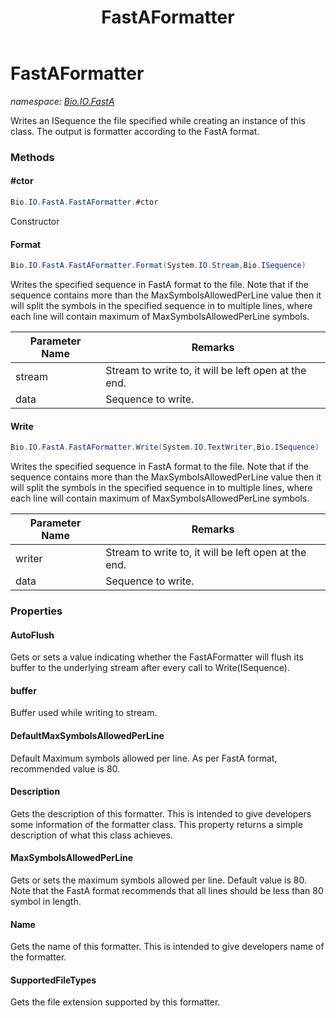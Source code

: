 ﻿---
title: FastAFormatter
---

# FastAFormatter
_namespace: [Bio.IO.FastA](N-Bio.IO.FastA.html)_

Writes an ISequence the file specified while creating an instance of this class.
 The output is formatter according to the FastA format.

### Methods

#### #ctor
```csharp
Bio.IO.FastA.FastAFormatter.#ctor
```
Constructor

#### Format
```csharp
Bio.IO.FastA.FastAFormatter.Format(System.IO.Stream,Bio.ISequence)
```
Writes the specified sequence in FastA format to the file.
 Note that if the sequence contains more than the MaxSymbolsAllowedPerLine 
 value then it will split the symbols in the specified sequence in to multiple lines, 
 where each line will contain maximum of MaxSymbolsAllowedPerLine symbols.

|Parameter Name|Remarks|
|--------------|-------|
|stream|Stream to write to, it will be left open at the end.|
|data|Sequence to write.|


#### Write
```csharp
Bio.IO.FastA.FastAFormatter.Write(System.IO.TextWriter,Bio.ISequence)
```
Writes the specified sequence in FastA format to the file.
 Note that if the sequence contains more than the MaxSymbolsAllowedPerLine 
 value then it will split the symbols in the specified sequence in to multiple lines, 
 where each line will contain maximum of MaxSymbolsAllowedPerLine symbols.

|Parameter Name|Remarks|
|--------------|-------|
|writer|Stream to write to, it will be left open at the end.|
|data|Sequence to write.|




### Properties

#### AutoFlush
Gets or sets a value indicating whether the FastAFormatter will flush its buffer 
 to the underlying stream after every call to Write(ISequence).
#### buffer
Buffer used while writing to stream.
#### DefaultMaxSymbolsAllowedPerLine
Default Maximum symbols allowed per line. 
 As per FastA format, recommended value is 80.
#### Description
Gets the description of this formatter.
 This is intended to give developers some information 
 of the formatter class. This property returns a simple description of what this
 class achieves.
#### MaxSymbolsAllowedPerLine
Gets or sets the maximum symbols allowed per line.
 Default value is 80.
 Note that the FastA format recommends that all lines 
 should be less than 80 symbol in length.
#### Name
Gets the name of this formatter.
 This is intended to give developers name of the formatter.
#### SupportedFileTypes
Gets the file extension supported by this formatter.

